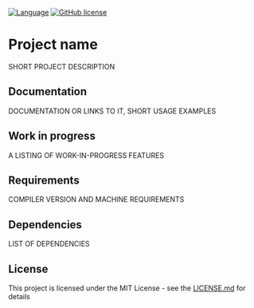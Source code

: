 [![Language](https://img.shields.io/badge/C++-std=17-blue.svg?style=flat&logo=cplusplus)](https://en.wikipedia.org/wiki/C%2B%2B#Standardization)
[![GitHub license](https://img.shields.io/badge/license-MIT-blue.svg)](https://github.com/DmitriBogdanov/prototyping_utils/blob/master/LICENSE.md)

# Project name

SHORT PROJECT DESCRIPTION

## Documentation

DOCUMENTATION OR LINKS TO IT, SHORT USAGE EXAMPLES

## Work in progress

A LISTING OF WORK-IN-PROGRESS FEATURES

## Requirements

COMPILER VERSION AND MACHINE REQUIREMENTS

## Dependencies

LIST OF DEPENDENCIES

## License

This project is licensed under the MIT License - see the [LICENSE.md](LICENSE.md) for details
